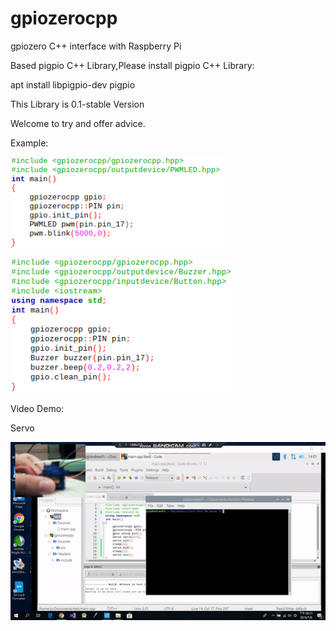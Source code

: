 # gpiozerocpp
gpiozero C++ interface with Raspberry Pi

Based pigpio C++ Library,Please install pigpio C++ Library:

apt install libpigpio-dev pigpio

This Library is 0.1-stable Version

Welcome to try and offer advice.

Example:

![example](https://github.com/andrew98450/gpiozerocpp/blob/0.1/img/example.png "")

![example2](https://github.com/andrew98450/gpiozerocpp/blob/0.1/img/example2.png "")
  
Video Demo:

Servo

![video](https://github.com/andrew98450/gpiozerocpp/blob/0.1/img/example_servo.gif "")
